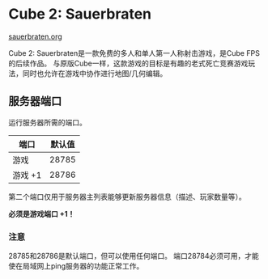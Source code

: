 # Cube 2: Sauerbraten
[sauerbraten.org](http://sauerbraten.org/)

Cube 2: Sauerbraten是一款免费的多人和单人第一人称射击游戏，是Cube FPS的后续作品。
与原版Cube一样，这款游戏的目标是有趣的老式死亡竞赛游戏玩法，同时也允许在游戏中协作进行地图/几何编辑。

## 服务器端口

运行服务器所需的端口。

| 端口    | 默认值 |
|---------|---------|
| 游戏    | 28785   |
| 游戏 +1 | 28786   |

第二个端口仅用于服务器主列表能够更新服务器信息（描述、玩家数量等）。

**必须是游戏端口 +1！**

### 注意

<!--Notes about the server ports.-->
28785和28786是默认端口，但可以使用任何端口。
端口28784必须可用，才能使在局域网上ping服务器的功能正常工作。 